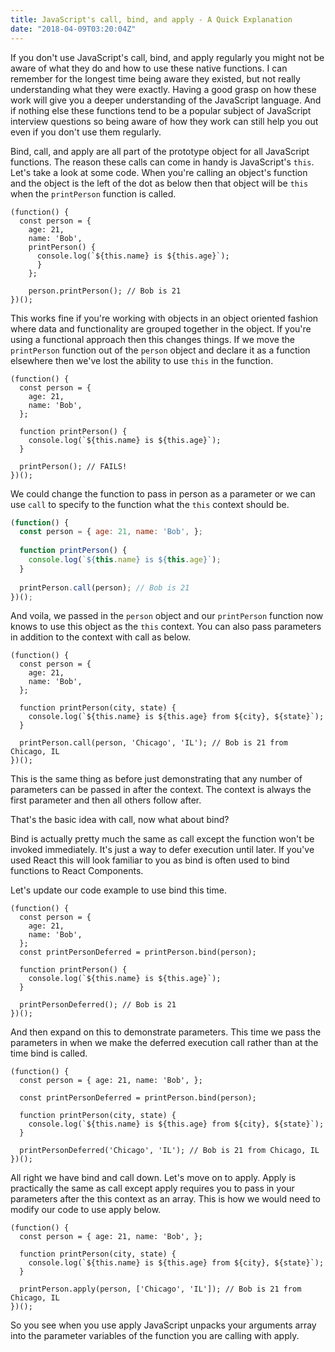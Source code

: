 ```yaml
---
title: JavaScript's call, bind, and apply - A Quick Explanation
date: "2018-04-09T03:20:04Z"
---
```


If you don't use JavaScript's call, bind, and apply regularly you might not be aware of what they do and how to use these native functions. I can remember for the longest time being aware they existed, but not really understanding what they were exactly. Having a good grasp on how these work will give you a deeper understanding of the JavaScript language. And if nothing else these functions tend to be a popular subject of JavaScript interview questions so being aware of how they work can still help you out even if you don't use them regularly. 

Bind, call, and apply are all part of the prototype object for all JavaScript functions. The reason these calls can come in handy is JavaScript's `this`. Let's take a look at some code. When you're calling an object's function and the object is the left of the dot as below then that object will be `this` when the `printPerson` function is called. 

```
(function() { 
  const person = { 
    age: 21, 
    name: 'Bob', 
    printPerson() { 
      console.log(`${this.name} is ${this.age}`); 
      } 
    }; 

    person.printPerson(); // Bob is 21 
})(); 
```

This works fine if you're working with objects in an object oriented fashion where data and functionality are grouped together in the object. If you're using a functional approach then this changes things. If we move the `printPerson` function out of the `person` object and declare it as a function elsewhere then we've lost the ability to use `this` in the function. 

```
(function() { 
  const person = { 
    age: 21, 
    name: 'Bob', 
  }; 
  
  function printPerson() { 
    console.log(`${this.name} is ${this.age}`); 
  } 
  
  printPerson(); // FAILS! 
})();
```

We could change the function to pass in person as a parameter or we can use `call` to specify to the function what the `this` context should be. 

```javascript
(function() { 
  const person = { age: 21, name: 'Bob', }; 
  
  function printPerson() { 
    console.log(`${this.name} is ${this.age}`); 
  } 
  
  printPerson.call(person); // Bob is 21 
})();
``` 

And voila, we passed in the `person` object and our `printPerson` function now knows to use this object as the `this` context. You can also pass parameters in addition to the context with call as below. 

```
(function() { 
  const person = { 
    age: 21, 
    name: 'Bob', 
  };

  function printPerson(city, state) { 
    console.log(`${this.name} is ${this.age} from ${city}, ${state}`); 
  }

  printPerson.call(person, 'Chicago', 'IL'); // Bob is 21 from Chicago, IL 
})();
```

This is the same thing as before just demonstrating that any number of parameters can be passed in after the context. The context is always the first parameter and then all others follow after.

That's the basic idea with call, now what about bind?

Bind is actually pretty much the same as call except the function won't be invoked immediately. It's just a way to defer execution until later. If you've used React this will look familiar to you as bind is often used to bind functions to React Components.

Let's update our code example to use bind this time. 

```
(function() { 
  const person = { 
    age: 21, 
    name: 'Bob', 
  }; 
  const printPersonDeferred = printPerson.bind(person); 
  
  function printPerson() { 
    console.log(`${this.name} is ${this.age}`); 
  } 
  
  printPersonDeferred(); // Bob is 21 
})();
```

And then expand on this to demonstrate parameters. This time we pass the parameters in when we make the deferred execution call rather than at the time bind is called. 

```
(function() { 
  const person = { age: 21, name: 'Bob', }; 
  
  const printPersonDeferred = printPerson.bind(person); 
  
  function printPerson(city, state) { 
    console.log(`${this.name} is ${this.age} from ${city}, ${state}`); 
  } 
  
  printPersonDeferred('Chicago', 'IL'); // Bob is 21 from Chicago, IL 
})();
```

All right we have bind and call down. Let's move on to apply. Apply is practically the same as call except apply requires you to pass in your parameters after the this context as an array. This is how we would need to modify our code to use apply below. 

```
(function() { 
  const person = { age: 21, name: 'Bob', }; 
  
  function printPerson(city, state) { 
    console.log(`${this.name} is ${this.age} from ${city}, ${state}`); 
  } 
  
  printPerson.apply(person, ['Chicago', 'IL']); // Bob is 21 from Chicago, IL 
})();
```

So you see when you use apply JavaScript unpacks your arguments array into the parameter variables of the function you are calling with apply.